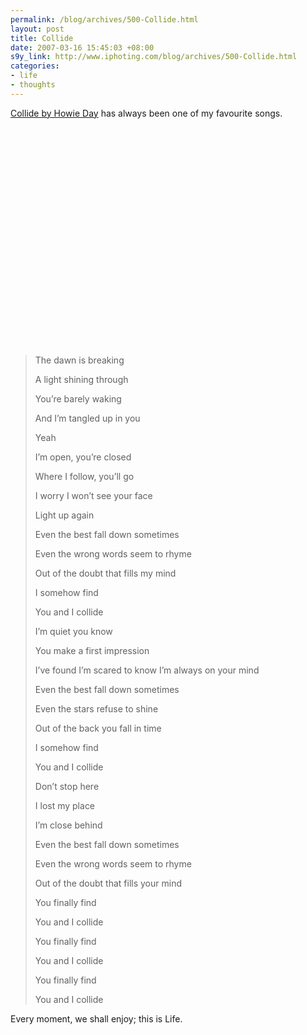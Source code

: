 ```yaml
--- 
permalink: /blog/archives/500-Collide.html
layout: post
title: Collide
date: 2007-03-16 15:45:03 +08:00
s9y_link: http://www.iphoting.com/blog/archives/500-Collide.html
categories: 
- life
- thoughts
---
```

<p class="break"><p><a onclick="_gaq.push(['_trackPageview', '/extlink/phobos.apple.com/WebObjects/MZStore.woa/wa/viewAlbum?playlistId=56292093&amp;amp;s=143460&amp;amp;i=59557555']);"  href="http://phobos.apple.com/WebObjects/MZStore.woa/wa/viewAlbum?playlistId=56292093&amp;s=143460&amp;i=59557555">Collide by Howie Day</a> has always been one of my favourite songs.</p><p class="whiteline"><object width="425" height="350"><param name="movie" value="http://www.youtube.com/v/JTz7rhommHI"></param><param name="wmode" value="transparent"></param><embed src="http://www.youtube.com/v/JTz7rhommHI" type="application/x-shockwave-flash" wmode="transparent" width="425" height="350"></embed></object></p>
</p><blockquote><p class="break">The dawn is breaking</p><p class="break">A light shining through</p><p class="break">You&#8217;re barely waking</p><p class="break">And I&#8217;m tangled up in you</p><p class="whiteline">Yeah
</p><p class="break">I&#8217;m open, you&#8217;re closed</p><p class="break">Where I follow, you&#8217;ll go</p><p class="break">I worry I won&#8217;t see your face</p><p class="whiteline">Light up again
</p><p class="break">Even the best fall down sometimes</p><p class="break">Even the wrong words seem to rhyme</p><p class="break">Out of the doubt that fills my mind</p><p class="break">I somehow find</p><p class="whiteline">You and I collide
</p><p class="break">I&#8217;m quiet you know</p><p class="break">You make a first impression</p><p class="whiteline">I&#8217;ve found I&#8217;m scared to know I&#8217;m always on your mind
</p><p class="break">Even the best fall down sometimes</p><p class="break">Even the stars refuse to shine</p><p class="break">Out of the back you fall in time</p><p class="break">I somehow find</p><p class="whiteline">You and I collide
</p><p class="break">Don&#8217;t stop here</p><p class="break">I lost my place</p><p class="whiteline">I&#8217;m close behind
</p><p class="break">Even the best fall down sometimes</p><p class="break">Even the wrong words seem to rhyme</p><p class="break">Out of the doubt that fills your mind</p><p class="break">You finally find</p><p class="whiteline">You and I collide
</p><p class="break">You finally find</p><p class="break">You and I collide</p><p class="break">You finally find</p><p class="break">You and I collide</p></blockquote><p>
</p><p class="break"><p>Every moment, we shall enjoy; this is Life.</p></p>
